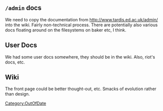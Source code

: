 ## `/admin` docs

We need to copy the documentation from
<http://www.tardis.ed.ac.uk/admin/> into the wiki. Fairly non-technical
process. There are potentially also various docs floating around on the
filesystems on baker etc, I think.

## User Docs

We had some user docs somewhere, they should be in the wiki. Also,
riot's docs, etc.

## Wiki

The front page could be better thought-out, etc. Smacks of evolution
rather than design.

[Category:OutOfDate](Category:OutOfDate "wikilink")
